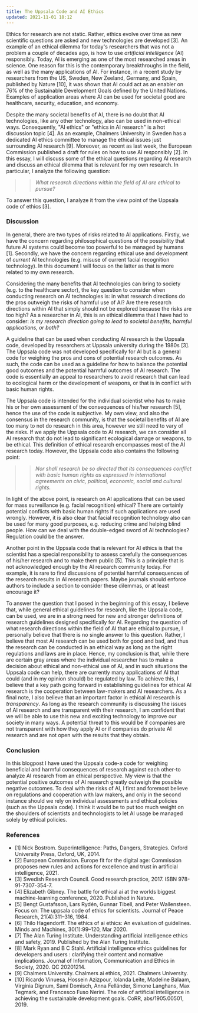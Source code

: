 ```yaml
---
title: The Uppsala Code and AI Ethics
updated: 2021-11-01 18:12
---
```


Ethics for research are not static. Rather, ethics evolve over time as new scientific questions are asked and new technologies are developed [3]. An example of an ethical dilemma for today's researchers that was not a problem a couple of decades ago, is how to use *artificial intelligence* (AI) responsibly. Today, AI is emerging as one of the most researched areas in science. One reason for this is the contemporary breakthroughs in the field, as well as the many applications of AI. For instance, in a recent study by researchers from the US, Sweden, New Zeeland, Germany, and Spain, published by Nature [10], it was shown that AI could act as an enabler on 76% of the Sustainable Development Goals defined by the United Nations. Examples of application areas where AI can be used for societal good are healthcare, security, education, and economy.

Despite the many societal benefits of AI, there is no doubt that AI technologies, like any other technology, also can be used in non-ethical ways. Consequently, "AI ethics" or "ethics in AI research" is a hot discussion topic [4]. As an example, Chalmers University in Sweden has a dedicated AI ethics committee to manage the ethical issues just surrounding AI research [9]. Moreover, as recent as last week, the European Commission published a draft for rules on how to use AI responsibly [2]. In this essay, I will discuss some of the ethical questions regarding AI research and discuss an ethical dilemma that is relevant for my own research. In particular, I analyze the following question:

>> *What research directions within the field of AI are ethical to pursue?*

To answer this question, I analyze it from the view point of the Uppsala code of ethics [3].

### Discussion

In general, there are two types of risks related to AI applications. Firstly, we have the concern regarding philosophical questions of the possibility that future AI systems could become too powerful to be managed by humans [1]. Secondly, we have the concern regarding ethical use and development of *current* AI technologies (e.g. misuse of current facial recognition technology). In this document I will focus on the latter as that is more related to my own research.

Considering the many benefits that AI technologies can bring to society (e.g. to the healthcare sector), the key question to consider when conducting research on AI technologies is: in what research directions do the pros outweigh the risks of harmful use of AI? Are there research directions within AI that simply should not be explored because the risks are too high? As a researcher in AI, this is an ethical dilemma that I have had to consider: *is my research direction going to lead to societal benefits, harmful applications, or both?*

A guideline that can be used when conducting AI research is the Uppsala code, developed by researchers at Uppsala university during the 1980s [3]. The Uppsala code was not developed specifically for AI but is a general code for weighing the pros and cons of potential research outcomes. As such, the code can be used as a guideline for how to balance the potential good outcomes and the potential harmful outcomes of AI research. The code is essentially an appeal to researchers to avoid research that can lead to ecological harm or the development of weapons, or that is in conflict with basic human rights.

The Uppsala code is intended for the individual scientist who has to make his or her own assessment of the consequences of his/her research [5], hence the use of the code is subjective. My own view, and also the consensus in the research community, is that the societal benefits of AI are too many to not do research in this area, however we still need to vary of the risks. If we apply the Uppsala code to AI research, we can consider all AI research that do not lead to significant ecological damage or weapons, to be ethical. This definition of ethical research encompasses most of the AI research today. However, the Uppsala code also contains the following point:

>> *Nor shall research be so directed that its consequences conflict with basic human rights as expressed in international agreements on civic, political, economic, social and cultural rights.*

In light of the above point, is research on AI applications that can be used for mass surveillance (e.g. facial recognition) ethical? There are certainly potential conflicts with basic human rights if such applications are used wrongly. However, it is also clear that facial recognition technology also can be used for many good purposes, e.g. reducing crime and helping blind people. How can we deal with the double-edged sword of AI technologies? Regulation could be the answer.

Another point in the Uppsala code that is relevant for AI ethics is that the scientist has a special responsibility to assess carefully the consequences of his/her research and to make them public [5]. This is a principle that is not acknowledged enough by the AI research community today. For example, it is rare to find discussions of potential harmful consequences of the research results in AI research papers. Maybe journals should enforce authors to include a section to consider these dilemmas, or at least encourage it?

To answer the question that I posed in the beginning of this essay, I believe that, while general ethical guidelines for research, like the Uppsala code, can be used, we are in a strong need for new and stronger definitions of research guidelines designed specifically for AI. Regarding the question of what research directions within the field of AI that are ethical to pursue, I personally believe that there is no single answer to this question. Rather, I believe that most AI research can be used both for good and bad, and thus the research can be conducted in an ethical way as long as the right regulations and laws are in place. Hence, my conclusion is that, while there are certain gray areas where the individual researcher has to make a decision about ethical and non-ethical use of AI, and in such situations the Uppsala code can help, there are currently many applications of AI that could (and in my opinion should) be regulated by law. To achieve this, I believe that a key path going forward in establishing guidelines for ethical AI research is the cooperation between law-makers and AI researchers. As a final note, I also believe that an important factor in ethical AI research is *transparency*. As long as the research community is discussing the issues of AI research and are transparent with their research, I am confident that we will be able to use this new and exciting technology to improve our society in many ways. A potential threat to this would be if companies are not transparent with how they apply AI or if companies do private AI research and are not open with the results that they obtain.

### Conclusion
In this blogpost I have used the Uppsala code-a code for weighing beneficial and harmful consequences of research against each other-to analyze AI research from an ethical perspective. My view is that the potential positive outcomes of AI research greatly outweigh the possible negative outcomes. To deal with the risks of AI, I first and foremost believe on regulations and cooperation with law makers, and only in the second instance should we rely on individual assessments and ethical policies (such as the Uppsala code). I think it would be to put too much weight on the shoulders of scientists and technologists to let AI usage be managed solely by ethical policies.

### References

- [1] Nick Bostrom. Superintelligence: Paths, Dangers, Strategies. Oxford University Press, Oxford, UK, 2014.
- [2] European Commission. Europe fit for the digital age: Commission proposes new rules and actions for excellence and trust in artificial intelligence, 2021.
- [3] Swedish Research Council. Good research practice, 2017. ISBN 978-91-7307-354-7.
- [4] Elizabeth Gibney. The battle for ethical ai at the worlds biggest machine-learning conference, 2020. Published in Nature.
- [5] Bengt Gustafsson, Lars Rydén, Gunnar Tibell, and Peter Wallensteen. Focus on: The uppsala code of ethics for scientists. Journal of Peace Research, 21(4):311–316, 1984.
- [6] Thilo Hagendorff. The ethics of ai ethics: An evaluation of guidelines. Minds and Machines, 30(1):99–120, Mar 2020.
- [7] The Alan Turing Institute. Understanding artificial intelligence ethics and safety, 2019. Published by the Alan Turing Institute.
- [8] Mark Ryan and B C Stahl. Artificial intelligence ethics guidelines for developers and users : clarifying their content and normative implications. Journal of Information, Communication and Ethics in Society, 2020. QC 20201214.
- [9] Chalmers University. Chalmers ai ethics, 2021. Chalmers University.
- [10] Ricardo Vinuesa, Hossein Azizpour, Iolanda Leite, Madeline Balaam, Virginia Dignum, Sami Domisch, Anna Felländer, Simone Langhans, Max Tegmark, and Francesco Fuso Nerini. The role of artificial intelligence in achieving the sustainable development goals. CoRR, abs/1905.00501, 2019.
